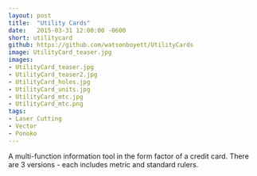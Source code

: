 ```yaml
---
layout: post
title:  "Utility Cards"
date:   2015-03-31 12:00:00 -0600
short: utilitycard
github: https://github.com/watsonboyett/UtilityCards
image: UtilityCard_teaser.jpg
images:
- UtilityCard_teaser.jpg
- UtilityCard_teaser2.jpg
- UtilityCard_holes.jpg
- UtilityCard_units.jpg
- UtilityCard_mtc.jpg
- UtilityCard_mtc.png
tags:
- Laser Cutting
- Vector
- Ponoko
---
```


A multi-function information tool in the form factor of a credit card. There are 3 versions - each includes metric and standard rulers.


